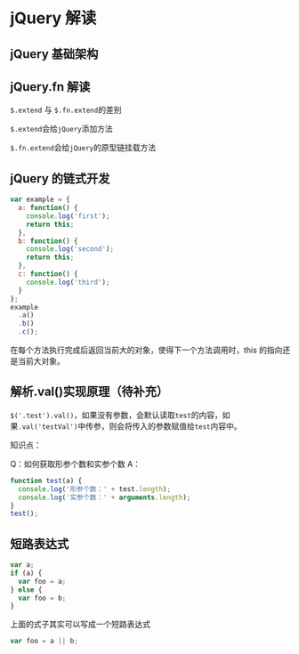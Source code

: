 # jQuery 解读

## jQuery 基础架构

## jQuery.fn 解读

`$.extend` 与 `$.fn.extend`的差别

`$.extend`会给`jQuery`添加方法

`$.fn.extend`会给`jQuery`的原型链挂载方法

## jQuery 的链式开发

```js
var example = {
  a: function() {
    console.log('first');
    return this;
  },
  b: function() {
    console.log('second');
    return this;
  },
  c: function() {
    console.log('third');
  }
};
example
  .a()
  .b()
  .c();
```

在每个方法执行完成后返回当前大的对象，使得下一个方法调用时，this 的指向还是当前大对象。

## 解析.val()实现原理（待补充）

`$('.test').val()`，如果没有参数，会默认读取`test`的内容，如果`.val('testVal')`中传参，则会将传入的参数赋值给`test`内容中。

知识点：

Q：如何获取形参个数和实参个数
A：

```js
function test(a) {
  console.log('形参个数：' + test.length);
  console.log('实参个数：' + arguments.length);
}
test();
```

## 短路表达式

```js
var a;
if (a) {
  var foo = a;
} else {
  var foo = b;
}
```

上面的式子其实可以写成一个短路表达式

```js
var foo = a || b;
```